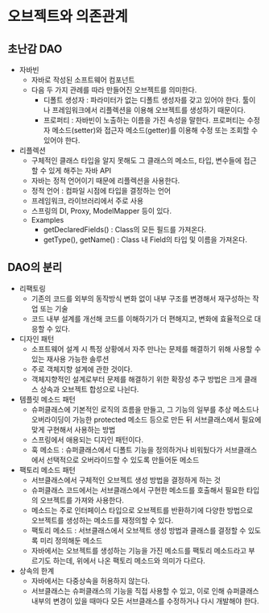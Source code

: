 # 오브젝트와 의존관계

## 초난감 DAO

* 자바빈
  * 자바로 작성된 소프트웨어 컴포넌트
  * 다음 두 가지 관례를 따라 만들어진 오브젝트를 의미한다.
    * 디폴트 생성자 : 파라미터가 없는 디폴트 생성자를 갖고 있어야 한다. 툴이나 프레임워크에서 리플렉션을 이용해 오브젝트를 생성하기 때문이다.
    * 프로퍼티 : 자바빈이 노출하는 이름을 가진 속성을 말한다. 프로퍼티는 수정자 메소드(setter)와 접근자 메소드(getter)를 이용해 수정 또는 조회할 수 있어야 한다.
* 리플렉션
  * 구체적인 클래스 타입을 알지 못해도 그 클래스의 메소드, 타입, 변수들에 접근할 수 있게 해주는 자바 API
  * 자바는 정적 언어이기 때문에 리플렉션을 사용한다.
  * 정적 언어 : 컴파일 시점에 타입을 결정하는 언어
  * 프레임워크, 라이브러리에서 주로 사용
  * 스프링의 DI, Proxy, ModelMapper 등이 있다.
  * Examples
    * getDeclaredFields() : Class의 모든 필드를 가져온다.
    * getType(), getName() : Class 내 Field의 타입 및 이름을 가져온다.

## DAO의 분리

* 리팩토링
  * 기존의 코드를 외부의 동작방식 변화 없이 내부 구조를 변경해서 재구성하는 작업 또는 기술
  * 코드 내부 설계를 개선해 코드를 이해하기가 더 편해지고, 변화에 효율적으로 대응할 수 있다.
* 디자인 패턴
  * 소프트웨어 설계 시 특정 상황에서 자주 만나는 문제를 해결하기 위해 사용할 수 있는 재사용 가능한 솔루션
  * 주로 객체지향 설계에 관한 것이다.
  * 객체지향적인 설계로부터 문제를 해결하기 위한 확장성 추구 방법은 크게 클래스 상속과 오브젝트 합성으로 나뉜다.
* 템플릿 메소드 패턴
  * 슈퍼클래스에 기본적인 로직의 흐름을 만들고, 그 기능의 일부를 추상 메소드나 오버라이딩이 가능한 protected 메소드 등으로 만든 뒤 서브클래스에서 필요에 맞게 구현해서 사용하는 방법
  * 스프링에서 애용되는 디자인 패턴이다.
  * 훅 메소드 : 슈퍼클래스에서 디폴트 기능을 정의하거나 비워뒀다가 서브클래스에서 선택적으로 오버라이드할 수 있도록 만들어둔 메소드
* 팩토리 메소드 패턴
  * 서브클래스에서 구체적인 오브젝트 생성 방법을 결정하게 하는 것
  * 슈퍼클래스 코드에서는 서브클래스에서 구현한 메소드를 호출해서 필요한 타입의 오브젝트를 가져와 사용한다.
  * 메소드는 주로 인터페이스 타입으로 오브젝트를 반환하기에 다양한 방법으로 오브젝트를 생성하는 메소드를 재정의할 수 있다.
  * 팩토리 메소드 : 서브클래스에서 오브젝트 생성 방법과 클래스를 결정할 수 있도록 미리 정의해둔 메소드
  * 자바에서는 오브젝트를 생성하는 기능을 가진 메소드를 팩토리 메소드라고 부르기도 하는데, 위에서 나온 팩토리 메소드와 의미가 다르다.
* 상속의 한계
  * 자바에서는 다중상속을 허용하지 않는다.
  * 서브클래스는 슈퍼클래스의 기능을 직접 사용할 수 있고, 이로 인해 슈퍼클래스 내부의 변경이 있을 때마다 모든 서브클래스를 수정하거나 다시 개발해야 한다.

